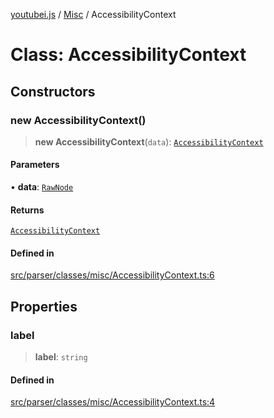 [youtubei.js](../../../README.md) / [Misc](../README.md) / AccessibilityContext

# Class: AccessibilityContext

## Constructors

### new AccessibilityContext()

> **new AccessibilityContext**(`data`): [`AccessibilityContext`](AccessibilityContext.md)

#### Parameters

• **data**: [`RawNode`](../../APIResponseTypes/type-aliases/RawNode.md)

#### Returns

[`AccessibilityContext`](AccessibilityContext.md)

#### Defined in

[src/parser/classes/misc/AccessibilityContext.ts:6](https://github.com/LuanRT/YouTube.js/blob/af92984523f90200a18314b94478a2697c9deab0/src/parser/classes/misc/AccessibilityContext.ts#L6)

## Properties

### label

> **label**: `string`

#### Defined in

[src/parser/classes/misc/AccessibilityContext.ts:4](https://github.com/LuanRT/YouTube.js/blob/af92984523f90200a18314b94478a2697c9deab0/src/parser/classes/misc/AccessibilityContext.ts#L4)
